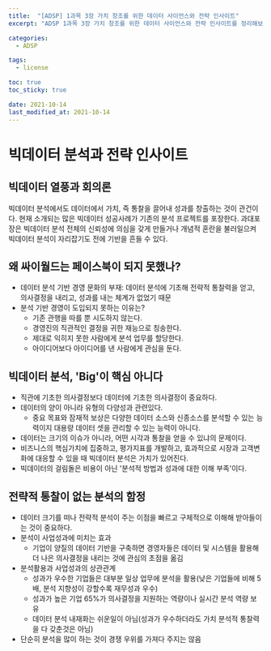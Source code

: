 ```yaml
---
title:  "[ADSP] 1과목 3장 가치 창조를 위한 데이터 사이언스와 전략 인사이트"
excerpt: "ADSP 1과목 3장 가치 창조를 위한 데이터 사이언스와 전략 인사이트를 정리해보자."

categories:
  - ADSP

tags:
  - license

toc: true
toc_sticky: true

date: 2021-10-14
last_modified_at: 2021-10-14
---
```


# 빅데이터 분석과 전략 인사이트

## 빅데이터 열풍과 회의론
빅데이터 분석에서도 데이터에서 가치, 즉 통찰을 끌어내 성과를 창출하는 것이 관건이다.
현재 소개되는 많은 빅데이터 성공사례가 기존의 분석 프로젝트를 포장한다. 과대포장은 빅데이터 분석 전체의 신뢰성에 의심을 갖게 만들거나 개념적 혼란을 불러일으켜 빅데이터 분석이 자리잡기도 전에 기반을 흔들 수 있다.

## 왜 싸이월드는 페이스북이 되지 못했나?
- 데이터 분석 기반 경영 문화의 부재: 데이터 분석에 기초해 전략적 통찰력을 얻고, 의사결정을 내리고, 성과를 내는 체계가 없었기 때문
- 분석 기반 경영이 도입되지 못하는 이유는?
  - 기존 관행을 따를 뿐 시도하지 않는다.
  - 경영진의 직관적인 결정을 귀한 재능으로 칭송한다.
  - 제대로 익히지 못한 사람에게 분석 업무를 할당한다.
  - 아이디어보다 아이디어를 낸 사람에게 관심을 둔다.

## 빅데이터 분석, 'Big'이 핵심 아니다
- 직관에 기초한 의사결정보다 데이터에 기초한 의사결정이 중요하다.
- 데이터의 양이 아니라 유형의 다양성과 관련있다.
  - 중요 목표와 잠재적 보상은 다양한 데이터 소스와 신종소스를 분석할 수 있는 능력이지 대용량 데이터 셋을 관리할 수 있는 능력이 아니다.
- 데이터는 크기의 이슈가 아니라, 어떤 시각과 통찰을 얻을 수 있냐의 문제이다.
- 비즈니스의 핵심가치에 집중하고, 평가지표를 개발하고, 효과적으로 시장과 고객변화에 대응할 수 있을 때 빅데이터 분석은 가치가 있어진다.
- 빅데이터의 걸림돌은 비용이 아닌 '분석적 방법과 성과에 대한 이해 부족'이다.

## 전략적 통찰이 없는 분석의 함정
- 데이터 크기를 떠나 전략적 분석이 주는 이점을 빠르고 구체적으로 이해해 받아들이는 것이 중요하다.
- 분석이 사업성과에 미치는 효과
  - 기업이 양질의 데이터 기반을 구축하면 경영자들은 데이터 및 시스템을 활용해 더 나은 의사결정을 내리는 것에 관심의 초점을 옮김
- 분석활용과 사업성과의 상관관계
  - 성과가 우수한 기업들은 대부분 일상 업무에 분석을 활용(낮은 기업들에 비해 5배, 분석 지향성이 강할수록 재무성과 우수)
  - 성과가 높은 기업 65%가 의사결정을 지원하는 역량이나 실시간 분석 역량 보유
  - 데이터 분석 내재화는 쉬운일이 아님(성과가 우수하더라도 가치 분석적 통찰력을 다 갖춘것은 아님)
- 단순히 분석을 많이 하는 것이 경쟁 우위를 가져다 주지는 않음

